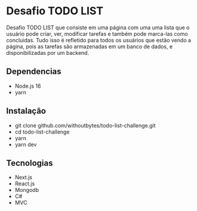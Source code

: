
# Desafio TODO LIST

Desafio TODO LIST que consiste em uma página com uma uma lista que o usuário pode criar, ver, modificar tarefas e também pode marca-las como concluidas.
Tudo isso é refletido para todos os usuários que estão vendo a página, pois as tarefas são armazenadas em um banco de dados, e disponibilizadas por um backend.

## Dependencias
- Node.js 16
- yarn

## Instalação
- git clone github.com/withoutbytes/todo-list-challenge.git
- cd todo-list-challenge
- yarn
- yarn dev

## Tecnologias
- Next.js
- React.js
- Mongodb
- C#
- MVC
